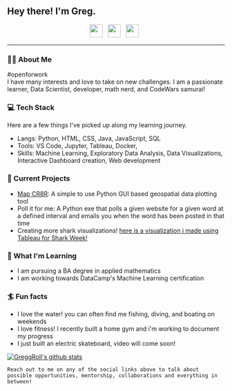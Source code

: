 ## Hey there! I'm Greg.

<p align='center'>
<a href="mailto:adamsg_53@gmail.com"><img height="30" src="https://raw.githubusercontent.com/iansmathew/iansmathew/master/assets/icon_email.png"></a>&nbsp;&nbsp;
<a href="https://www.linkedin.com/in/gregory-adams/"><img height="30" src="https://raw.githubusercontent.com/iansmathew/iansmathew/master/assets/icon_linkedin.png"></a>&nbsp;&nbsp;
<a href="https://twitter.com/AGregRoll"><img height="30" src="https://raw.githubusercontent.com/iansmathew/iansmathew/master/assets/icon_twitter.png"></a>&nbsp;&nbsp;
</p>

---

### 🙋‍♂ About Me

<p>
#openforwork<br>
I have many interests and love to take on new challenges. I am a passionate learner, Data Scientist, developer, math nerd, and CodeWars samurai!
</p>

### 💻 Tech Stack

<p>
Here are a few things I've picked up along my learning journey.
</p>

- Langs: Python, HTML, CSS, Java, JavaScript, SQL
- Tools: VS Code, Jupyter, Tableau, Docker, 
- Skills: Machine Learning, Exploratory Data Analysis, Data Visualizations, Interactive Dashboard creation, Web development

### 🚧 Current Projects

- [Map CR8R](https://github.com/GreggRoll/MapCR8R): A simple to use Python GUI based geospatial data plotting tool
- Poll it for me: A Python exe that polls a given website for a given word at a defined interval and emails you when the word has been posted in that time
- Creating more shark visualizations! [here is a visualization i made using Tableau for Shark Week!](\assets\Tableau_shark.png)


### 🌱 What I'm Learning

- I am pursuing a BA degree in applied mathematics
- I am working towards DataCamp's Machine Learning certification

### 🏄 Fun facts

- I love the water! you can often find me fishing, diving, and boating on weekends
- I love fitness! I recently built a home gym and i'm working to document my progress
- I just built an electric skateboard, video will come soon!

[![GreggRoll's github stats](https://github-readme-stats.vercel.app/api?username=GreggRoll&theme=dark&show_icons=true)](https://github.com/GreggRoll)

`Reach out to me on any of the social links above to talk about possible opportunities, mentorship, collaborations and everything in between!`
